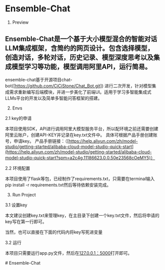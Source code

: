 # Ensemble-Chat

1. Preview

Ensemble-Chat是一个基于大小模型混合的智能对话LLM集成框架，含简约的网页设计。包含选择模型，创造对话，多轮对话，历史记录、模型深度思考以及集成模型学习等功能，模型调用阿里API，运行简易。
-
ensemble-chat基于开源项目chat-bot([https://github.com/CiCiStone/Chat_Bot.git]) 进行二次开发，针对模型集成需求重新编写后端模块，并进一步美化了前端UI。适用于学习多智能集成式LLMs平台的开发以及简单多智能问答框架的搭建。

2. Envs

2.1 key的申请

本项目使用SDK，API进行调用阿里大模型服务平台，所以配环境之前还需要创建阿里云账户，创建API-KEY并记录在key.txt文件中。
具体可根据产品手册创建账号，申请key。
产品手册链接：（[https://help.aliyun.com/zh/model-studio/getting-started/alibaba-cloud-model-studio-quick-start](https://help.aliyun.com/zh/model-studio/getting-started/alibaba-cloud-model-studio-quick-start?spm=a2c4g.11186623.0.0.50e23568cOeMY5)）

2.2 环境配置

本项目使用了flask等包，已经制作了requirements.txt，只需要在terminal输入pip install -r requirements.txt然后等待依赖安装完成。

3. Run Project

3.1 设置key

本文建议创建key.txt来管理key，在主目录下创建一个key.txt文件，然后将申请的key写在第一行即可。

当然，也可以直接在下面的代码内将key写死进变量




3.2 运行

本项目只需要运行app.py文件，然后在[127.0.0.1：5000](http://127.0.0.1:5000/)打开即可。

#   E n s e m b l e - C h a t  
 